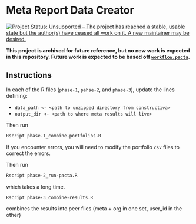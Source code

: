 # Meta Report Data Creator

[![Project Status: Unsupported – The project has reached a stable, usable state but the author(s) have ceased all work on it. A new maintainer may be desired.](https://www.repostatus.org/badges/latest/unsupported.svg)](https://www.repostatus.org/#unsupported)

**This project is archived for future reference, but no new work is expected in this repository. Future work is expected to be based off [`workflow.pacta`](https://github.com/RMI-PACTA/workflow.pacta).**

## Instructions

In each of the R files (`phase-1`, `pahse-2`, and `phase-3`), update the lines defining:

* `data_path <- <path to unzipped directory from constructiva>`
* `output_dir <- <path to where meta results will live>`

Then run 
```bash
Rscript phase-1_combine-portfolios.R
```

If you encounter errors, you will need to modify the portfolio `csv` files to correct the errors.


Then run 
```bash
Rscript phase-2_run-pacta.R
```

which takes a long time.

```bash
Rscript phase-3_combine-results.R
```

combines the results into peer files (meta + org in one set, user_id in the other)
